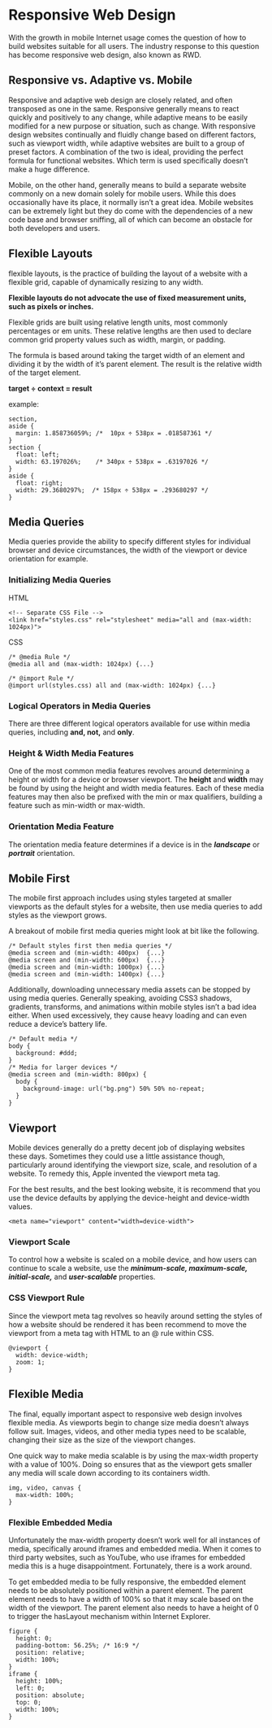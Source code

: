 # Responsive Web Design
With the growth in mobile Internet usage comes the question of how to build websites suitable for all users. The industry response to this question has become responsive web design, also known as RWD.

## Responsive vs. Adaptive vs. Mobile
Responsive and adaptive web design are closely related, and often transposed as one in the same. Responsive generally means to react quickly and positively to any change, while adaptive means to be easily modified for a new purpose or situation, such as change. With responsive design websites continually and fluidly change based on different factors, such as viewport width, while adaptive websites are built to a group of preset factors. A combination of the two is ideal, providing the perfect formula for functional websites. Which term is used specifically doesn’t make a huge difference.

Mobile, on the other hand, generally means to build a separate website commonly on a new domain solely for mobile users. While this does occasionally have its place, it normally isn’t a great idea. Mobile websites can be extremely light but they do come with the dependencies of a new code base and browser sniffing, all of which can become an obstacle for both developers and users.

## Flexible Layouts

 flexible layouts, is the practice of building the layout of a website with a flexible grid, capable of dynamically resizing to any width.

**Flexible layouts do not advocate the use of fixed measurement units, such as pixels or inches.**

Flexible grids are built using relative length units, most commonly percentages or em units. These relative lengths are then used to declare common grid property values such as width, margin, or padding.

The formula is based around taking the target width of an element and dividing it by the width of it’s parent element. The result is the relative width of the target element.


**target ÷ context = result**

example:

```
section,
aside {
  margin: 1.858736059%; /*  10px ÷ 538px = .018587361 */
}
section {
  float: left;
  width: 63.197026%;    /* 340px ÷ 538px = .63197026 */   
}
aside {
  float: right;
  width: 29.3680297%;  /* 158px ÷ 538px = .293680297 */
}
```
## Media Queries

Media queries provide the ability to specify different styles for individual browser and device circumstances, the width of the viewport or device orientation for example. 

### Initializing Media Queries
HTML
```
<!-- Separate CSS File -->
<link href="styles.css" rel="stylesheet" media="all and (max-width: 1024px)">
```

CSS
```
/* @media Rule */
@media all and (max-width: 1024px) {...}

/* @import Rule */
@import url(styles.css) all and (max-width: 1024px) {...}
```

### Logical Operators in Media Queries
There are three different logical operators available for use within media queries, including **and, not,** and **only**.

### Height & Width Media Features
One of the most common media features revolves around determining a height or width for a device or browser viewport. The **height** and **width** may be found by using the height and width media features. Each of these media features may then also be prefixed with the min or max qualifiers, building a feature such as min-width or max-width.

### Orientation Media Feature
The orientation media feature determines if a device is in the **_landscape_** or **_portrait_** orientation. 

## Mobile First
The mobile first approach includes using styles targeted at smaller viewports as the default styles for a website, then use media queries to add styles as the viewport grows.

A breakout of mobile first media queries might look at bit like the following.
```
/* Default styles first then media queries */
@media screen and (min-width: 400px)  {...}
@media screen and (min-width: 600px)  {...}
@media screen and (min-width: 1000px) {...}
@media screen and (min-width: 1400px) {...}

```

Additionally, downloading unnecessary media assets can be stopped by using media queries. Generally speaking, avoiding CSS3 shadows, gradients, transforms, and animations within mobile styles isn’t a bad idea either. When used excessively, they cause heavy loading and can even reduce a device’s battery life.

```
/* Default media */
body {
  background: #ddd;
}
/* Media for larger devices */
@media screen and (min-width: 800px) {
  body {
    background-image: url("bg.png") 50% 50% no-repeat;
  }
}

```
## Viewport

Mobile devices generally do a pretty decent job of displaying websites these days. Sometimes they could use a little assistance though, particularly around identifying the viewport size, scale, and resolution of a website. To remedy this, Apple invented the viewport meta tag.

For the best results, and the best looking website, it is recommend that you use the device defaults by applying the device-height and device-width values.
```
<meta name="viewport" content="width=device-width">

```

### Viewport Scale

To control how a website is scaled on a mobile device, and how users can continue to scale a website, use the **_minimum-scale, maximum-scale, initial-scale,_** and **_user-scalable_** properties.

### CSS Viewport Rule
Since the viewport meta tag revolves so heavily around setting the styles of how a website should be rendered it has been recommend to move the viewport from a meta tag with HTML to an @ rule within CSS. 
```
@viewport {
  width: device-width;
  zoom: 1;
}
```

## Flexible Media
The final, equally important aspect to responsive web design involves flexible media. As viewports begin to change size media doesn’t always follow suit. Images, videos, and other media types need to be scalable, changing their size as the size of the viewport changes.

One quick way to make media scalable is by using the max-width property with a value of 100%. Doing so ensures that as the viewport gets smaller any media will scale down according to its containers width.
```
img, video, canvas {
  max-width: 100%;
}
```
### Flexible Embedded Media

Unfortunately the max-width property doesn’t work well for all instances of media, specifically around iframes and embedded media. When it comes to third party websites, such as YouTube, who use iframes for embedded media this is a huge disappointment. Fortunately, there is a work around.

To get embedded media to be fully responsive, the embedded element needs to be absolutely positioned within a parent element. The parent element needs to have a width of 100% so that it may scale based on the width of the viewport. The parent element also needs to have a height of 0 to trigger the hasLayout mechanism within Internet Explorer.
```
figure {
  height: 0;
  padding-bottom: 56.25%; /* 16:9 */
  position: relative;
  width: 100%;
}
iframe {
  height: 100%;
  left: 0;
  position: absolute;
  top: 0;
  width: 100%;
}

```



